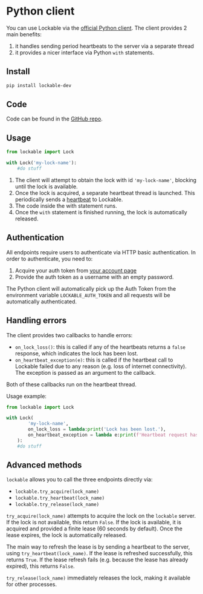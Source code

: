 # Python client

You can use Lockable via the [official Python client](https://pypi.org/project/lockable.dev/). The client provides 2 main benefits:
1. it handles sending period heartbeats to the server via a separate thread
2. it provides a nicer interface via Python `with` statements.

## Install
```bash
pip install lockable-dev
```

## Code
Code can be found in the [GitHub repo](https://github.com/lockable-dev/lockable-py).

## Usage
```python
from lockable import Lock

with Lock('my-lock-name'):
    #do stuff
```

1. The client will attempt to obtain the lock with id `'my-lock-name'`, blocking until the lock is available.
2. Once the lock is acquired, a separate heartbeat thread is launched. This periodically sends a [heartbeat](https-endpoints.md#heartbeat) to Lockable.
3. The code inside the with statement runs.
4. Once the `with` statement is finished running, the lock is automatically released.

## Authentication
All endpoints require users to authenticate via HTTP basic authentication. In order to authenticate, you need to:

1. Acquire your auth token from [your account page](https://lockable.dev/account)
2. Provide the auth token as a username with an empty password.

The Python client will automatically pick up the Auth Token from the environment variable `LOCKABLE_AUTH_TOKEN` and all requests will be automatically authenticated.

## Handling errors
The client provides two callbacks to handle errors:

*  `on_lock_loss()`: this is called if any of the heartbeats returns a `false` response, which indicates the lock has been lost.
*  `on_heartbeat_exception(e)`: this is called if the heartbeat call to Lockable failed due to any reason (e.g. loss of internet connectivity). The exception is passed as an argument to the callback.

Both of these callbacks run on the heartbeat thread.

Usage example:
```python
from lockable import Lock

with Lock(
        'my-lock-name',
        on_lock_loss = lambda:print('Lock has been lost.'),
        on_heartbeat_exception = lambda e:print(f'Heartbeat request has failed due to: {e}')
    ):
    #do stuff
```

## Advanced methods
`lockable` allows you to call the three endpoints directly via:
* `lockable.try_acquire(lock_name)`
* `lockable.try_heartbeat(lock_name)`
* `lockable.try_release(lock_name)`

`try_acquire(lock_name)` attempts to acquire the lock on the `lockable` server. If the lock is not available, this return `False`. If the lock is available, it is acquired and provided a finite lease (60 seconds by default). Once the lease expires, the lock is automatically released.

The main way to refresh the lease is by sending a heartbeat to the server, using `try_heartbeat(lock_name)`. If the lease is refreshed successfully, this returns `True`. If the lease refresh fails (e.g. because the lease has already expired), this returns `False`.

`try_release(lock_name)` immediately releases the lock, making it available for other processes.
